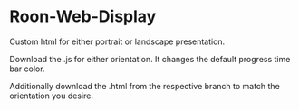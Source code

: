 # Roon-Web-Display
Custom html for either portrait or landscape presentation.

Download the .js for either orientation.
It changes the default progress time bar color.

Additionally download the .html from the respective branch to match the orientation you desire.
